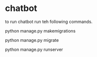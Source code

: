 # chatbot

to run chatbot run teh following commands.

python manage.py makemigrations

python manage.py migrate

python manage.py runserver
